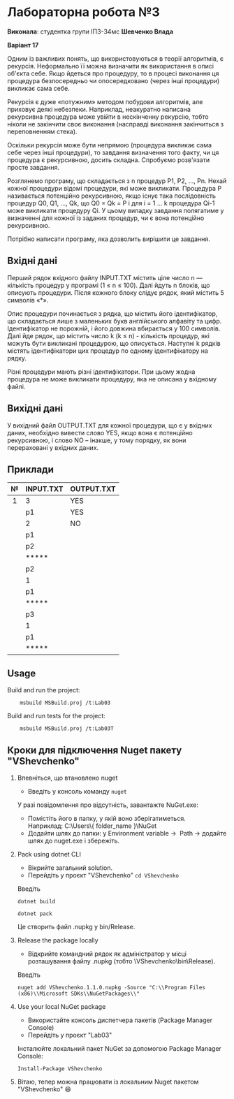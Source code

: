 # Лабораторна робота №3

**Виконала**: студентка групи ІПЗ-34мс **Шевченко Влада**

**Варіант 17**

Одним із важливих понять, що використовуються в теорії алгоритмів, є рекурсія. Неформально її можна визначити як використання в описі об'єкта себе. Якщо йдеться про процедуру, то в процесі виконання ця процедура безпосередньо чи опосередковано (через інші процедури) викликає сама себе.

Рекурсія є дуже «потужним» методом побудови алгоритмів, але приховує деякі небезпеки. Наприклад, неакуратно написана рекурсивна процедура може увійти в нескінченну рекурсію, тобто ніколи не закінчити своє виконання (насправді виконання закінчиться з переповненням стека).

Оскільки рекурсія може бути непрямою (процедура викликає сама себе через інші процедури), то завдання визначення того факту, чи ця процедура є рекурсивною, досить складна. Спробуємо розв'язати просте завдання.

Розглянемо програму, що складається з n процедур P1, P2, …, Pn. Нехай кожної процедури відомі процедури, які може викликати. Процедура P називається потенційно рекурсивною, якщо існує така послідовність процедур Q0, Q1, …, Qk, що Q0 = Qk = P і для i = 1 ... k процедура Qi-1 може викликати процедуру Qi. У цьому випадку завдання полягатиме у визначенні для кожної із заданих процедур, чи є вона потенційно рекурсивною.

Потрібно написати програму, яка дозволить вирішити це завдання.

## Вхідні дані

Перший рядок вхідного файлу INPUT.TXT містить ціле число n — кількість процедур у програмі (1 ≤ n ≤ 100). Далі йдуть n блоків, що описують процедури. Після кожного блоку слідує рядок, який містить 5 символів «*».

Опис процедури починається з рядка, що містить його ідентифікатор, що складається лише з маленьких букв англійського алфавіту та цифр. Ідентифікатор не порожній, і його довжина вбирається у 100 символів. Далі йде рядок, що містить число k (k ≤ n) - кількість процедур, які можуть бути викликані процедурою, що описується. Наступні k рядків містять ідентифікатори цих процедур по одному ідентифікатору на рядку.

Різні процедури мають різні ідентифікатори. При цьому жодна процедура не може викликати процедуру, яка не описана у вхідному файлі.

## Вихідні дані

У вихідний файл OUTPUT.TXT для кожної процедури, що є у вхідних даних, необхідно вивести слово YES, якщо вона є потенційно рекурсивною, і слово NO – інакше, у тому порядку, як вони перераховані у вхідних даних.

## Приклади

| №  | INPUT.TXT                        | OUTPUT.TXT  |
|:--:|----------------------------------|-------------|
| 1  | 3                                | YES         |
|    | p1                               | YES         |
|    | 2                                | NO          |
|    | p1                               |             |
|    | p2                               |             |
|    | *****                            |             |
|    | p2                               |             |
|    | 1                                |             |
|    | p1                               |             |
|    | *****                            |             |
|    | p3                               |             |
|    | 1                                |             |
|    | p1                               |             |
|    | *****                            |             |

## Usage

Build and run the project:

```
    msbuild MSBuild.proj /t:Lab03
```

Build and run tests for the project:

```
    msbuild MSBuild.proj /t:Lab03T
```

## Кроки для підключення Nuget пакету "VShevchenko"

1. Впевніться, що втановлено nuget
    - Введіть у консоль команду `nuget`

    У разі повідомлення про відсутність, завантажте NuGet.exe:
    - Помістіть його в папку, у якій воно зберігатиметься. Наприклад: C:\Users\\{ folder_name }\NuGet
    - Додайти шлях до папки: у Environment variable ->  Path -> додайте шлях до nuget.exe і збережіть.

2. Pack using dotnet CLI

    - Вікрийте загальний solution.
    - Перейдіть у проєкт "VShevchenko" `cd VShevchenko`
    
    Введіть
    ```
    dotnet build
    ```
    ```
    dotnet pack
    ```

    Це створить файл .nupkg у bin/Release.

3. Release the package locally

    - Відкрийте командний рядок як адміністратор у місці розташування файлу .nupkg (тобто \VShevchenko\bin\Release).
    
    Введіть 
    ```
    nuget add VShevchenko.1.1.0.nupkg -Source "C:\\Program Files (x86)\\Microsoft SDKs\\NuGetPackages\\"
    ```

4. Use your local NuGet package

    - Використайте консоль диспетчера пакетів (Package Manager Console)
    - Перейдіть у проєкт "Lab03"
    
    Інсталюйте локальний пакет NuGet за допомогою Package Manager Console:

    ```
    Install-Package VShevchenko
    ```

5. Вітаю, тепер можна працювати із локальним Nuget пакетом "VShevchenko" :smile:

